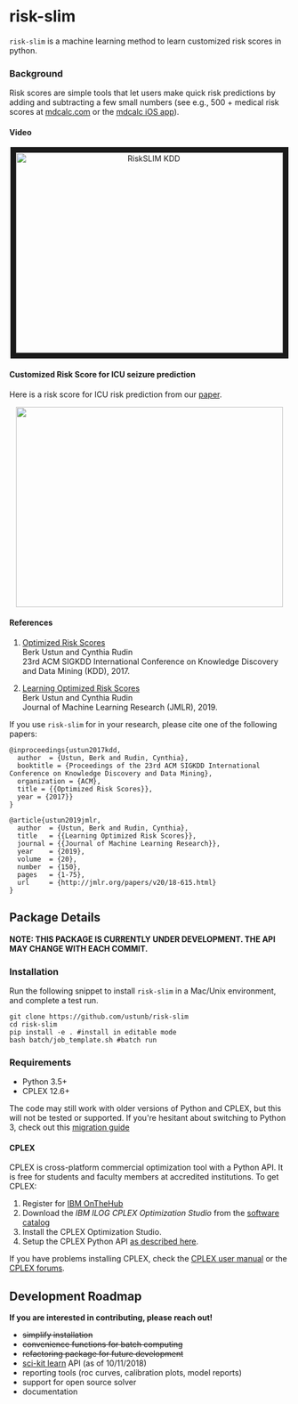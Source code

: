 risk-slim
========

`risk-slim` is a machine learning method to learn customized risk scores in python. 

### Background 

Risk scores are simple tools that let users make quick risk predictions by adding and subtracting a few small numbers (see e.g., 500 + medical risk scores at [mdcalc.com](https://www.mdcalc.com/) or the [mdcalc iOS app](https://itunes.apple.com/us/app/mdcalc-medical-calculators-clinical-scores/id1001640662?ls=1&mt=8)).

#### Video

<p align="center">
	<a href="http://www.youtube.com/watch?feature=player_embedded&v=WQDVejk17Aw" target="_blank">
		<img src="http://img.youtube.com/vi/WQDVejk17Aw/0.jpg" alt="RiskSLIM KDD" width="480" height="360" border="10" />
	</a>
</p>

#### Customized Risk Score for ICU seizure prediction 

Here is a risk score for ICU risk prediction from our [paper](http://www.berkustun.com/docs/ustun_2017_optimized_risk_scores.pdf). 

<div>
<p align="center">
<img src="https://github.com/ustunb/risk-slim/blob/master/images/risk_score_seizure.png" width="480" height="360" border="0"/>
</p>
</div>

#### References 


1. <a href="http://www.berkustun.com/docs/ustun_2017_optimized_risk_scores.pdf" target="_blank">Optimized Risk Scores</a> <br>
Berk Ustun and Cynthia Rudin<br>
23rd ACM SIGKDD International Conference on Knowledge Discovery and Data Mining (KDD), 2017.

2. <a href="http://jmlr.org/papers/v20/18-615.html" target="_blank">Learning Optimized Risk Scores</a> <br>
Berk Ustun and Cynthia Rudin<br>
Journal of Machine Learning Research (JMLR), 2019.


If you use ``risk-slim`` for in your research, please cite one of the following papers:

     
```
@inproceedings{ustun2017kdd,
  author  = {Ustun, Berk and Rudin, Cynthia},
  booktitle = {Proceedings of the 23rd ACM SIGKDD International Conference on Knowledge Discovery and Data Mining},
  organization = {ACM},
  title = {{Optimized Risk Scores}},
  year = {2017}}
}

@article{ustun2019jmlr,
  author  = {Ustun, Berk and Rudin, Cynthia},
  title   = {{Learning Optimized Risk Scores}},
  journal = {{Journal of Machine Learning Research}},
  year    = {2019},
  volume  = {20},
  number  = {150},
  pages   = {1-75},
  url     = {http://jmlr.org/papers/v20/18-615.html}
}
```

## Package Details

**NOTE: THIS PACKAGE IS CURRENTLY UNDER DEVELOPMENT. THE API MAY CHANGE WITH EACH COMMIT.** 

### Installation
  
Run the following snippet to install ``risk-slim`` in a Mac/Unix environment, and complete a test run.  

```
git clone https://github.com/ustunb/risk-slim
cd risk-slim
pip install -e . #install in editable mode  
bash batch/job_template.sh #batch run
```

### Requirements

- Python 3.5+ 
- CPLEX 12.6+
 
The code may still work with older versions of Python and CPLEX, but this will not be tested or supported. If you're hesitant about switching to Python 3, check out this [migration guide](https://github.com/arogozhnikov/python3_with_pleasure) 

#### CPLEX 

CPLEX is cross-platform commercial optimization tool with a Python API. It is free for students and faculty members at accredited institutions. To get CPLEX:

1. Register for [IBM OnTheHub](https://ibm.onthehub.com/WebStore/Account/VerifyEmailDomain.aspx)
2. Download the *IBM ILOG CPLEX Optimization Studio* from the [software catalog](https://ibm.onthehub.com/WebStore/ProductSearchOfferingList.aspx?srch=CPLEX)
3. Install the CPLEX Optimization Studio.
4. Setup the CPLEX Python API [as described here](https://www.ibm.com/support/knowledgecenter/SSSA5P_12.8.0/ilog.odms.cplex.help/CPLEX/GettingStarted/topics/set_up/Python_setup.html).

If you have problems installing CPLEX, check the [CPLEX user manual](http://www-01.ibm.com/support/knowledgecenter/SSSA5P/welcome) or the [CPLEX forums](https://www.ibm.com/developerworks/community/forums/html/forum?id=11111111-0000-0000-0000-000000002059). 

## Development Roadmap

**If you are interested in contributing, please reach out!**

- ~~simplify installation~~ 
- ~~convenience functions for batch computing~~
- ~~refactoring package for future development~~
- [sci-kit learn](http://scikit-learn.org/stable/developers/contributing.html#rolling-your-own-estimator) API (as of 10/11/2018)
- reporting tools (roc curves, calibration plots, model reports)
- support for open source solver
- documentation


